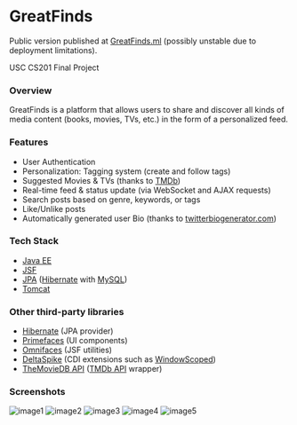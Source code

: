 # GreatFinds
Public version published at [GreatFinds.ml](https://greatfinds.ml) (possibly unstable due to deployment limitations).

USC CS201 Final Project

### Overview
GreatFinds is a platform that allows users to share and discover all kinds of media content (books, movies, TVs, etc.) in the form of a personalized feed.

### Features
* User Authentication
* Personalization: Tagging system (create and follow tags)
* Suggested Movies & TVs (thanks to [TMDb](https://tmdb.org))
* Real-time feed & status update (via WebSocket and AJAX requests)
* Search posts based on genre, keywords, or tags
* Like/Unlike posts
* Automatically generated user Bio (thanks to [twitterbiogenerator.com](https://www.twitterbiogenerator.com/))

### Tech Stack
* [Java EE](https://www.oracle.com/java/technologies/java-ee-glance.html)
* [JSF](https://www.oracle.com/java/technologies/javaserverfaces.html)
* [JPA](https://jakarta.ee/specifications/persistence/) ([Hibernate](https://hibernate.org) with [MySQL](https://www.mysql.com/))
* [Tomcat](http://tomcat.apache.org/)

### Other third-party libraries
* [Hibernate](https://hibernate.org) (JPA provider)
* [Primefaces](https://primefaces.org) (UI components)
* [Omnifaces](https://omnifaces.org) (JSF utilities)
* [DeltaSpike](https://deltaspike.apache.org) (CDI extensions such as [WindowScoped](https://deltaspike.apache.org/documentation/jsf.html#@WindowScoped))
* [TheMovieDB API](https://github.com/holgerbrandl/themoviedbapi) ([TMDb API](https://api.tmdb.org) wrapper)

### Screenshots
![image1](https://i.imgur.com/w24ElRA.png)
![image2](https://i.imgur.com/0xwfKUf.png)
![image3](https://i.imgur.com/LNHP9k6.png)
![image4](https://i.imgur.com/ufM3aJc.png)
![image5](https://i.imgur.com/2mU3DvM.png)
